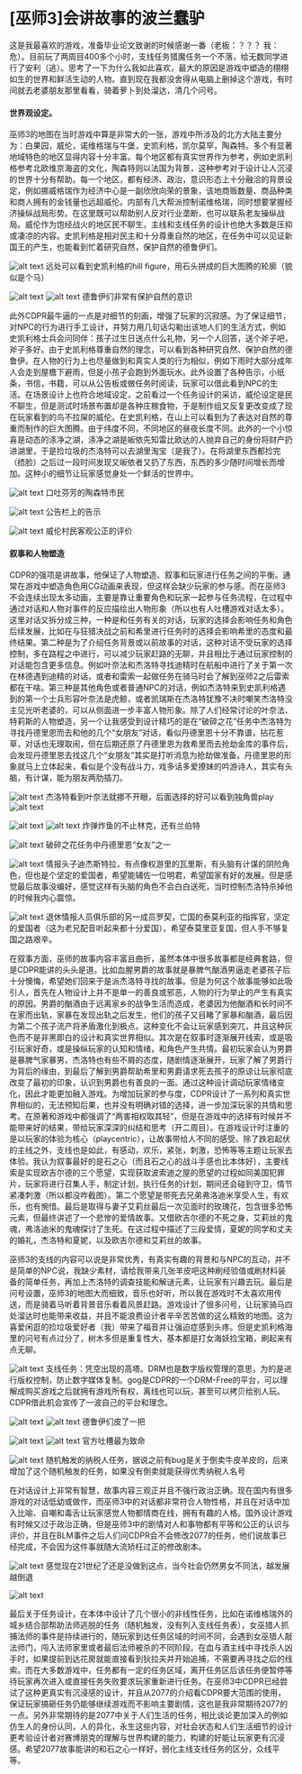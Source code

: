 # [巫师3]会讲故事的波兰蠢驴

这是我最喜欢的游戏，准备毕业论文致谢的时候感谢一番（老板：？？？ 我：危）。目前玩了两周目400多个小时，支线任务猎魔任务一个不落，给无数同学进行了安利（逃）。思考了一下为什么我如此喜欢，最大的原因是游戏中塑造的栩栩如生的世界和鲜活生动的人物。直到现在我都没舍得从电脑上删掉这个游戏，有时间就去老婆朋友那里看看，骑着萝卜到处溜达，清几个问号。

#### 世界观设定。
巫师3的地图在当时游戏中算是非常大的一张，游戏中所涉及的北方大陆主要分为：白果园，威伦，诺维格瑞与牛堡，史凯利格，凯尔莫罕，陶森特。多个有显著地域特色的地区显得内容十分丰富。每个地区都有真实世界作为参考，例如史凯利格参考北欧维京海盗的文化，陶森特则以法国为背景，这种参考对于设计让人沉浸的世界十分有帮助。每一个地区，都有经济、政治，意识形态上十分融洽的背景设定，例如挪威格瑞作为经济中心是一副欣欣向荣的景象，该地商贩数量、商品种类和商人拥有的金钱量也远超威伦。内部有几大帮派控制诺维格瑞，同时想要掌握经济操纵战局形势。在这里既可以帮助别人反对行业垄断，也可以联系老友操纵战局。威伦作为饱经战火的地区民不聊生，主线和支线任务的设计也绝大多数是压抑或凄凉的内容。史凯利格是相对民主和十分尊重自然的地区，在任务中可以见证新国王的产生，也能看到忙着研究自然，保护自然的德鲁伊们。

![alt text](1.2.4_witcher3_1.png)
    远处可以看到史凯利格的hill figure，用石头拼成的巨大图腾的轮廓（貌似是个马）

![alt text](1.2.4_witcher3_2.png)
![alt text](1.2.4_witcher3_3.jpg)
    德鲁伊们非常有保护自然的意识

此外CDPR最牛逼的一点是对细节的刻画，增强了玩家的沉寂感。为了保证细节，对NPC的行为进行手工设计，并努力用几句话勾勒出该地人们的生活方式，例如史凯利格士兵会问同伴：孩子过生日送点什么礼物，另一个人回答，送个斧子吧，斧子多好。由于史凯利格尊重自然的理念，可以看到各种研究自然、保护自然的德鲁伊。在人物的行为上也尽量做到和真实人类的行为相似，例如下雨时大部分成年人会走到屋檐下避雨，但是小孩子会跑到外面玩水。此外设置了各种告示，小纸条，书信，书籍，可以从公告板或做任务时阅读，玩家可以借此看到NPC的生活。在场景设计上也符合地域设定，之前看过一个任务设计的采访，威伦设定是民不聊生，但是测试时场景布置却是各种庄稼食物，于是制作组又反复更改变成了现在玩家看到的鸟不拉屎的威伦。在史凯利格，在山上可以看到为了表达对自然的尊重而制作的巨大图腾。由于纬度不同，不同地区的昼夜长度不同。此外的一个小惊喜是动态的涤净之湖，涤净之湖是皈依先知雷比欧达的人抛弃自己的身份将财产扔进湖里，于是捡垃圾的杰洛特可以去湖里淘宝（是我了）。在将湖里东西都捡完（捂脸）之后过一段时间发现又皈依者又扔了东西，东西的多少随时间增长而增加。这种小的细节让玩家感觉身处一个鲜活的世界中。

![alt text](1.2.4_witcher3_4.png)
口吐芬芳的陶森特市民

![alt text](1.2.4_witcher3_5.png)
公告栏上的告示

![alt text](1.2.4_witcher3_6.png)
威伦村民客观公正的评价


#### 叙事和人物塑造
CDPR的强项是讲故事，他保证了人物塑造、叙事和玩家进行任务之间的平衡。通常在游戏中塑造角色用CG动画来表现，但这样会缺少玩家的参与感。而在巫师3不会连续出现太多动画，主要是靠让重要角色和玩家一起参与任务流程，在过程中通过对话和人物对事件的反应描绘出人物形象（所以也有人吐槽游戏对话太多）。这里对话又拆分成三种，一种是和任务有关的对话，玩家的选择会影响任务和角色后续发展，比如在与狂猎决战之前和希里进行任务时的选择会影响希里的态度和最终结果。第二种是为了介绍任务背景或以前故事的对话，这种对话不受玩家的选择控制，多在路程之中进行，可以减少玩家赶路的无聊，并且相比于通过玩家控制的对话能包含更多信息。例如叶奈法和杰洛特寻找迪精时在航船中进行了关于第一次在林德遇到迪精的对话，或者和雷索一起做任务在骑马时会了解到巫师2之后雷索都在干啥。第三种是其他角色或者普通NPC的对话，例如杰洛特来到史凯利格遇到的第一个士兵形容叶奈法是虎鲸，或者凯瑞斯在杰洛特犹豫不决时嘲笑杰洛特没主见光听老婆的，可以从侧面进一步丰富人物形象。除了人们经常讨论的叶奈法、特莉斯的人物塑造，另一个让我感受到设计精巧的是在“破碎之花”任务中杰洛特为寻找丹德里恩而去和他的几个“女朋友”对话，看似丹德里恩十分不靠谱，拈花惹草，对话也无理取闹，但在后期还原了丹德里恩为救希里而去抢劫金库的事件后，会发现丹德里恩去找这几个“女朋友”其实是打听消息为抢劫做准备。丹德里恩的形象就马上立体起来，看似是个没有战斗力，戏多话多爱撩妹的吟游诗人，其实有头脑，有计谋，能为朋友两肋插刀。

![alt text](1.2.4_witcher3_7.jpg)
杰洛特看到叶奈法就挪不开眼，后面选择的好可以看到独角兽play
![alt text](1.2.4_witcher3_8.jpg)

![alt text](1.2.4_witcher3_9.jpg)
![alt text](1.2.4_witcher3_10.jpg)
炸弹炸鱼的不止林克，还有兰伯特

![alt text](1.2.4_witcher3_11.jpg)
破碎之花任务中丹德里恩“女友”之一

![alt text](1.2.4_witcher3_18.jpg)
情报头子迪杰斯特拉，有点像权游里的瓦里斯，有头脑有计谋的阴险角色，但也是个坚定的爱国者，希望能辅佐一位明君，希望国家有好的发展。但是感觉最后故事没编好，感觉这样有头脑的角色不会白白送死，当时控制杰洛特杀掉他的时候我内心震惊。

![alt text](1.2.4_witcher3_19.jpg)
退休情报人员俱乐部的另一成员罗契，亡国的泰莫利亚的指挥官，坚定的爱国者（这为老兄配音听起来都十分爱国），希望泰莫里亚复国，但人手不够复国之路艰辛。

在叙事方面，巫师的故事内容丰富且曲折，虽然本体中很多故事都是经典套路，但是CDPR能讲的头头是道。比如血腥男爵的故事就是暴脾气酗酒男逼走老婆孩子后十分懊悔，希望她们回来于是派杰洛特寻找的故事。但是为何这个故事能够如此吸引人，首先在人物设计上并不是单一的善良或邪恶，人物的行为举止的产生有真实的原因。男爵的酗酒由于远离家乡的战争生活而造成，老婆因为他酗酒和长时间不在家而出轨，家暴在发现出轨之后发生，他们的孩子又目睹了家暴和酗酒，最后因为第二个孩子流产将矛盾激化到极点。这种变化不会让玩家感到突兀，并且这种灰色而不是非黑即白的设计和真实世界相似。其次是在叙事时逐渐展开线索，或是吸引玩家好奇，或是操纵玩家的认知和情绪，和角色产生共情。最初玩家会认为男爵是暴脾气家暴男，杰洛特也有些不屑的态度，随剧情逐渐展开，玩家了解了男爵行为背后的缘由，到最后了解到男爵帮助希里和男爵请求死去孩子的原谅让玩家彻底改变了最初的印象，认识到男爵也有善良的一面。通过这种设计调动玩家情绪变化，因此才能更加融入游戏。为增加玩家的参与度，CDPR设计了一系列和真实世界相似的，无法预知后果，也并没有明确对错的选择，进一步加深玩家的共情和思考。在原著和游戏中都强调了“两害相权取其轻”，但是在游戏中的选择有时候并不能带来好的结果，带给玩家深深的纠结和思考（开二周目）。在游戏设计时注重的是以玩家的体验为核心（playcentric），让故事带给人不同的感受。除了跌宕起伏的主线之外，支线也是如此，有感动，欢乐，紧张，刺激，恐怖等等主题让玩家去体验。我认为叙事最好的是石之心（而且石之心的战斗手感也比本体好），主要线索是实现欧吉尔德的三个愿望，实现获取波索迪之屋的愿望的过程如同美国犯罪片，玩家将进行召集人手，制定计划，执行任务的计划，期间还会碰到守卫，情节紧凑刺激（所以都没咋截图）。第二个愿望是带死去兄弟弗洛迪米享受人生，有欢乐，也有惋惜。最后是取得与妻子艾莉丝最后一次见面时的玫瑰花，包含很多恐怖元素，但最终讲述了一个悲惨的爱情故事。又借欧吉尔德的不死之身，艾莉丝的鬼魂，弗洛迪米的鬼魂探讨了生死。在这过程中描述了三段爱情，夏妮的同学和丈夫的婚礼，杰洛特和夏妮，以及欧吉尔德和艾莉丝的故事。

巫师3的支线的内容可以说是非常优秀，有真实有趣的背景和与NPC的互动，并不是简单的NPC说，我缺少素材，请给我带来几张羊皮吧这种刷经验值或刷材料装备的简单任务，再加上杰洛特的调查技能和解谜元素，让玩家有兴趣去玩。最后是问号设置，巫师3的地图大而细致，音乐也好听，所以我在游戏时不太喜欢用传送，而是骑着马听着背景音乐看着风景赶路。游戏设计了很多问号，让玩家骑马四处溜达时也能带来收益，并且不能浪费设计者辛辛苦苦做的这么精致的地图。这为喜爱闲逛的捡垃圾爱好者（我）带来了福音并让强迫症感到头疼。但是史凯利格海里的问号有点过分了，树木多但是重复性大，基本都是打女海妖捡宝箱，刷起来有点无聊。

![alt text](1.2.4_witcher3_12.jpg)
支线任务：凭空出现的高塔。DRM也是数字版权管理的意思，为的是进行版权控制，防止数字媒体复制。gog是CDPR的一个DRM-Free的平台，可以理解成购买游戏之后就拥有游戏所有权，离线也可以玩，甚至可以拷贝给别人玩。CDPR借此机会宣传了一波自己的平台和理念。

![alt text](1.2.4_witcher3_13.jpg)
![alt text](1.2.4_witcher3_14.jpg)
德鲁伊们皮了一把

![alt text](1.2.4_witcher3_15.jpg)
![alt text](1.2.4_witcher3_16.jpg)
官方吐槽最为致命

![alt text](1.2.4_witcher3_17.jpg)
随机触发的纳税人任务，据说之前有bug是关于倒卖牛皮羊皮的，后来增加了这个随机触发的任务，如果没有倒卖就能获得优秀纳税人名号

在对话设计上非常有智慧，故事内容三观正并且不强行政治正确。现在国内有很多游戏的对话低幼或做作，而巫师3中的对话都非常符合人物性格，并且在对话中加入比喻、自嘲和毒舌让玩家感觉人物都情商在线，拥有有趣的人格。国外设计游戏有时候又过于政治正确，但是巫师3中的剧情对人和事物都有平等和公正的认识与评价，并且在BLM事件之后人们问CDPR会不会修改2077的任务，他们说故事已经完成，不会因为这件事就随大流矫枉过正的修改剧本。

![alt text](1.2.4_witcher3_20.jpeg)
感觉现在21世纪了还是没做到这点，当今社会仍然男女不同法，越发展越倒退

![alt text](1.2.4_witcher3_21.jpg)


最后关于任务设计，在本体中设计了几个很小的非线性任务，比如在诺维格瑞外的城乡结合部帮助法师逃脱的任务（随机触发，没有列入支线任务表），女巫猎人抓捕法师的事件是持续进行的，随玩家到达任务区域的时间不同，会遇到女巫猎人敲法师门，闯入法师家里或者最后法师被杀的不同阶段。在血与酒主线中寻找杀人凶手时，如果提前到达花房就能直接看到狄拉夫并开始追捕，不需要再寻找之后的线索。而在大多数游戏中，任务都有一定的任务区域，离开任务区后该任务便暂停等待玩家再次进入或直接任务失败要求玩家重新进行任务。在巫师3中CDPR已经尝试了这种更真实有沉浸感的设计，并且从2077的介绍看CDPR要大范围的使用，保证玩家搞砸任务仍能够继续游戏而不影响主要剧情，这也是我非常期待2077的一点。另外非常期待的是2077中关于人们生活的任务，相比谈论更加深入的例如仿生人的身份认同，人的异化，永生这些内容，对社会状态和人们生活细节的设计更考验设计者对赛博朋克的理解与世界构建的能力，构建的好能让玩家更有沉浸感。希望2077故事能讲的和石之心一样好，弱化主线支线任务的区分，众线平等。